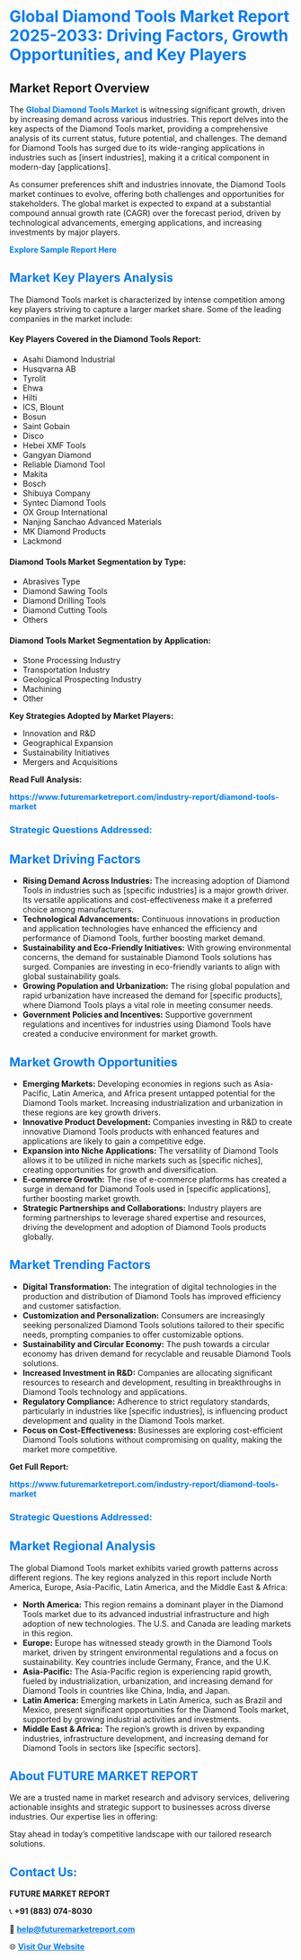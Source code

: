<h1 style="color: #007BFF;">Global Diamond Tools Market Report 2025-2033: Driving Factors, Growth Opportunities, and Key Players</h1>

<section id="overview">
<h2>Market Report Overview</h2>
<p>The <a href="https://www.futuremarketreport.com/industry-report/diamond-tools-market" style="color: #007BFF; text-decoration: none;"><strong>Global Diamond Tools Market</strong></a> is witnessing significant growth, driven by increasing demand across various industries. This report delves into the key aspects of the Diamond Tools market, providing a comprehensive analysis of its current status, future potential, and challenges. The demand for Diamond Tools has surged due to its wide-ranging applications in industries such as [insert industries], making it a critical component in modern-day [applications].</p>
<p>As consumer preferences shift and industries innovate, the Diamond Tools market continues to evolve, offering both challenges and opportunities for stakeholders. The global market is expected to expand at a substantial compound annual growth rate (CAGR) over the forecast period, driven by technological advancements, emerging applications, and increasing investments by major players.</p>
</section>

<section id="overview">
<p><a href="https://www.futuremarketreport.com/request-sample/reportId=88592" style="color: #007BFF; text-decoration: none;"><strong>Explore Sample Report Here</strong></a></p>
</section>

<section id="key-players">
<h2 style="color: #007BFF;">Market Key Players Analysis</h2>
<p>The Diamond Tools market is characterized by intense competition among key players striving to capture a larger market share. Some of the leading companies in the market include:</p>
<h4>Key Players Covered in the Diamond Tools Report:</h4>
<ul><li>Asahi Diamond Industrial</li><li>Husqvarna AB</li><li>Tyrolit</li><li>Ehwa</li><li>Hilti</li><li>ICS, Blount</li><li>Bosun</li><li>Saint Gobain</li><li>Disco</li><li>Hebei XMF Tools</li><li>Gangyan Diamond</li><li>Reliable Diamond Tool</li><li>Makita</li><li>Bosch</li><li>Shibuya Company</li><li>Syntec Diamond Tools</li><li>OX Group International</li><li>Nanjing Sanchao Advanced Materials</li><li>MK Diamond Products</li><li>Lackmond</li></ul>
<h4>Diamond Tools Market Segmentation by Type:</h4>
<ul><li>Abrasives Type</li><li>Diamond Sawing Tools</li><li>Diamond Drilling Tools</li><li>Diamond Cutting Tools</li><li>Others</li></ul>

<h4>Diamond Tools Market Segmentation by Application:</h4>
<ul><li>Stone Processing Industry</li><li>Transportation Industry</li><li>Geological Prospecting Industry</li><li>Machining</li><li>Other</li></ul>
<p><strong>Key Strategies Adopted by Market Players:</strong></p>
<ul>
<li>Innovation and R&D</li>
<li>Geographical Expansion</li>
<li>Sustainability Initiatives</li>
<li>Mergers and Acquisitions</li>
</ul>
</section>

<section>
<p><strong>Read Full Analysis: </strong></p><a href="https://www.futuremarketreport.com/industry-report/diamond-tools-market" style="color: #007BFF; text-decoration: none;"><strong>https://www.futuremarketreport.com/industry-report/diamond-tools-market</strong></a>
<h3 style="color: #007BFF;">Strategic Questions Addressed:</h3>
</section>

<section id="driving-factors">
<h2 style="color: #007BFF;">Market Driving Factors</h2>
<ul>
<li><strong>Rising Demand Across Industries:</strong> The increasing adoption of Diamond Tools in industries such as [specific industries] is a major growth driver. Its versatile applications and cost-effectiveness make it a preferred choice among manufacturers.</li>
<li><strong>Technological Advancements:</strong> Continuous innovations in production and application technologies have enhanced the efficiency and performance of Diamond Tools, further boosting market demand.</li>
<li><strong>Sustainability and Eco-Friendly Initiatives:</strong> With growing environmental concerns, the demand for sustainable Diamond Tools solutions has surged. Companies are investing in eco-friendly variants to align with global sustainability goals.</li>
<li><strong>Growing Population and Urbanization:</strong> The rising global population and rapid urbanization have increased the demand for [specific products], where Diamond Tools plays a vital role in meeting consumer needs.</li>
<li><strong>Government Policies and Incentives:</strong> Supportive government regulations and incentives for industries using Diamond Tools have created a conducive environment for market growth.</li>
</ul>
</section>

<section id="growth-opportunities">
<h2 style="color: #007BFF;">Market Growth Opportunities</h2>
<ul>
<li><strong>Emerging Markets:</strong> Developing economies in regions such as Asia-Pacific, Latin America, and Africa present untapped potential for the Diamond Tools market. Increasing industrialization and urbanization in these regions are key growth drivers.</li>
<li><strong>Innovative Product Development:</strong> Companies investing in R&D to create innovative Diamond Tools products with enhanced features and applications are likely to gain a competitive edge.</li>
<li><strong>Expansion into Niche Applications:</strong> The versatility of Diamond Tools allows it to be utilized in niche markets such as [specific niches], creating opportunities for growth and diversification.</li>
<li><strong>E-commerce Growth:</strong> The rise of e-commerce platforms has created a surge in demand for Diamond Tools used in [specific applications], further boosting market growth.</li>
<li><strong>Strategic Partnerships and Collaborations:</strong> Industry players are forming partnerships to leverage shared expertise and resources, driving the development and adoption of Diamond Tools products globally.</li>
</ul>
</section>

<section id="trending-factors">
<h2 style="color: #007BFF;">Market Trending Factors</h2>
<ul>
<li><strong>Digital Transformation:</strong> The integration of digital technologies in the production and distribution of Diamond Tools has improved efficiency and customer satisfaction.</li>
<li><strong>Customization and Personalization:</strong> Consumers are increasingly seeking personalized Diamond Tools solutions tailored to their specific needs, prompting companies to offer customizable options.</li>
<li><strong>Sustainability and Circular Economy:</strong> The push towards a circular economy has driven demand for recyclable and reusable Diamond Tools solutions.</li>
<li><strong>Increased Investment in R&D:</strong> Companies are allocating significant resources to research and development, resulting in breakthroughs in Diamond Tools technology and applications.</li>
<li><strong>Regulatory Compliance:</strong> Adherence to strict regulatory standards, particularly in industries like [specific industries], is influencing product development and quality in the Diamond Tools market.</li>
<li><strong>Focus on Cost-Effectiveness:</strong> Businesses are exploring cost-efficient Diamond Tools solutions without compromising on quality, making the market more competitive.</li>
</ul>
</section>

<section>
<p><strong>Get Full Report: </strong></p><a href="https://www.futuremarketreport.com/industry-report/diamond-tools-market" style="color: #007BFF; text-decoration: none;"><strong>https://www.futuremarketreport.com/industry-report/diamond-tools-market</strong></a>
<h3 style="color: #007BFF;">Strategic Questions Addressed:</h3>
</section>


<section id="regional-analysis">
<h2 style="color: #007BFF;">Market Regional Analysis</h2>
<p>The global Diamond Tools market exhibits varied growth patterns across different regions. The key regions analyzed in this report include North America, Europe, Asia-Pacific, Latin America, and the Middle East & Africa:</p>
<ul>
<li><strong>North America:</strong> This region remains a dominant player in the Diamond Tools market due to its advanced industrial infrastructure and high adoption of new technologies. The U.S. and Canada are leading markets in this region.</li>
<li><strong>Europe:</strong> Europe has witnessed steady growth in the Diamond Tools market, driven by stringent environmental regulations and a focus on sustainability. Key countries include Germany, France, and the U.K.</li>
<li><strong>Asia-Pacific:</strong> The Asia-Pacific region is experiencing rapid growth, fueled by industrialization, urbanization, and increasing demand for Diamond Tools in countries like China, India, and Japan.</li>
<li><strong>Latin America:</strong> Emerging markets in Latin America, such as Brazil and Mexico, present significant opportunities for the Diamond Tools market, supported by growing industrial activities and investments.</li>
<li><strong>Middle East & Africa:</strong> The region’s growth is driven by expanding industries, infrastructure development, and increasing demand for Diamond Tools in sectors like [specific sectors].</li>
</ul>
</section>

<footer>
<h2 style="color: #007BFF;">About FUTURE MARKET REPORT</h2>
<p>We are a trusted name in market research and advisory services, delivering actionable insights and strategic support to businesses across diverse industries. Our expertise lies in offering:</p>

<p>Stay ahead in today’s competitive landscape with our tailored research solutions.</p>

<h2 style="color: #007BFF;">Contact Us:</h2>
<p><strong>FUTURE MARKET REPORT</strong></p>
<p>📞 <strong>+91 (883) 074-8030</strong></p>
<p>📧 <strong><a href="mailto:help@futuremarketreport.com" style="color: #007BFF;">help@futuremarketreport.com</a></strong></p>
<p>🌐 <strong><a href="https://www.futuremarketreport.com/" style="color: #007BFF;">Visit Our Website</a></strong></p>
</footer>